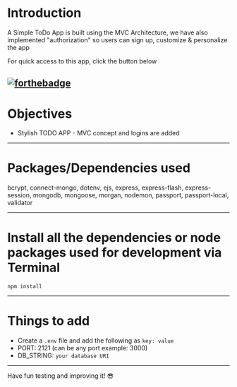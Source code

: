 # Introduction

A Simple ToDo App is built using the MVC Architecture, we have also implemented "authorization" so users can sign up, customize & personalize the app

For quick access to this app, click the button below

[![forthebadge](https://forthebadge.com/images/badges/made-with-javascript.svg)](https://gray-troubled-puffer.cyclic.app/)
---

# Objectives

- Stylish TODO APP - MVC concept and logins are added

---

# Packages/Dependencies used 

bcrypt, connect-mongo, dotenv, ejs, express, express-flash, express-session, mongodb, mongoose, morgan, nodemon, passport, passport-local, validator

---

# Install all the dependencies or node packages used for development via Terminal

`npm install` 

---

# Things to add

- Create a `.env` file and add the following as `key: value` 
- PORT: 2121 (can be any port example: 3000) 
- DB_STRING: `your database URI` 
---
 
Have fun testing and improving it! 😎


